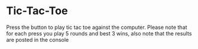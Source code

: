 # Tic-Tac-Toe
Press the button to play tic tac toe against the computer. 
Please note that for each press you play 5 rounds and best 3 wins, also note that the results are posted in the console
